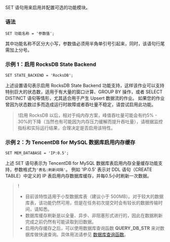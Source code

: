 SET 语句用来启用并配置可选的功能模块。

### 语法
```
SET 功能名称 = '参数值';
```

其中功能名称不区分大小写，参数值必须用半角单引号引起来，同时，该语句行尾需加上分号。


### 示例 1：启用 RocksDB State Backend
```
SET STATE_BACKEND = 'RocksDB';
```

上述设置语句表示启用 RocksDB State Backend 功能支持，这样该作业可以支持特别巨大的状态数，适用于有大量的窗口计算、GROUP BY 操作，或者 SELECT DISTINCT 语句等情形，尤其适合用于产生 Upsert 数据流的作业。
如果您的作业曾因为状态数过多而造成运行时故障或者吞吐量不稳定，请尝试启用此功能。

>!启用 RocksDB 以后，相对于纯内存方案，峰值吞吐量可能会有约5% - 30%的下降（当然也有可能因为内存压力缓解而提升吞吐量），请根据监控指标和实际运行结果，合理决定是否启用该特性。


### 示例 2：为 TencentDB for MySQL 数据库启用内存缓存
```
SET MEM_DATABASE = 'IP:0.5';
```

上述 SET 语句表示为 TencentDB for MySQL 数据库表启用内存全量缓存功能支持，参数格式为`'表名:刷新间隔'`。
例如 'IP:0.5' 表示对 DDL 语句（CREATE TABLE）中定义的 IP 表启用内存数据库缓存，并每0.5小时刷新一次数据。

>!
>- 目前该特性适用于小型数据库表（建议小于 500MB）。对于较大的数据库表，该功能仍然可用，但是在任务初次提交时会有较长的数据传输时间，请知悉。
>- 数据库缓存刷新是以全量、异步、非阻塞形式进行的，因此在数据刷新完成之前仍然有可能读取到旧数据。
>- 启用内存缓存之后，可以使用数据库查询函数 **QUERY_DB_STR** 来对数据库做快速查询。具体用法请参见 [数据库查询函数](https://cloud.tencent.com/document/product/849/32997)。

